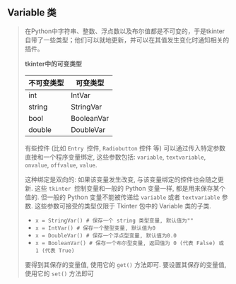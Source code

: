 ## Variable 类

> 在Python中字符串、整数、浮点数以及布尔值都是不可变的，于是tkinter自带了一些类型；他们可以就地更新，并可以在其值发生变化时通知相关的插件。
>
> **tkinter中的可变类型**
>
> | 不可变类型  | 可变类型       |
> | ------ | ---------- |
> | int    | IntVar     |
> | string | StringVar  |
> | bool   | BooleanVar |
> | double | DoubleVar  |
>
> 有些控件 (比如 `Entry `控件, `Radiobutton` 控件 等) 可以通过传入特定参数直接和一个程序变量绑定, 这些参数包括: `variable`, `textvariable`, `onvalue`, `offvalue`, `value`. 
>
> 这种绑定是双向的: 如果该变量发生改变, 与该变量绑定的控件也会随之更新. 这些 `tkinter `控制变量和一般的 Python 变量一样, 都是用来保存某个值的. 但一般的 Python 变量不能被传递给 `variable` 或者 `textvariable` 参数. 这些参数可接受的类型仅限于 Tkinter 包中的 Variable 类的子类.
>
> * `x = StringVar() # 保存一个 string 类型变量, 默认值为""`
> * `x = IntVar() # 保存一个整型变量, 默认值为0`
> * `x = DoubleVar() # 保存一个浮点型变量, 默认值为0.0`
> * `x = BooleanVar() # 保存一个布尔型变量, 返回值为 0 (代表 False) 或 1 (代表 True)`
>
> 要得到其保存的变量值, 使用它的 `get()` 方法即可. 
> 要设置其保存的变量值, 使用它的 `set()` 方法即可

